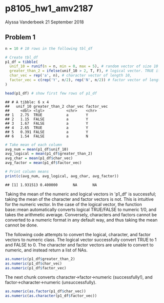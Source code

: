 p8105\_hw1\_amv2187
================
Alyssa Vanderbeek
21 September 2018

Problem 1
---------

``` r
n = 10 # 10 rows in the following tbl_df

# Create tbl_df 
p1_df = tibble(
  unif_10 = runif(n = n, min = 0, max = 5), # random vector of size 10 selected from uniform [0,5]
  greater_than_2 = ifelse(unif_10 > 2, T, F), # logical vector. TRUE if value generated in unif_10 greater than 2; FALSE if less than or equal to 2
  char_vec = rep('a', n), # character vector of length 10,
  factor_vec = c(rep('Y', n/2), rep('N', n/2)) # factor vector of length 10
)

head(p1_df) # show first few rows of p1_df
```

    ## # A tibble: 6 x 4
    ##   unif_10 greater_than_2 char_vec factor_vec
    ##     <dbl> <lgl>          <chr>    <chr>     
    ## 1   2.75  TRUE           a        Y         
    ## 2   1.15  FALSE          a        Y         
    ## 3   1.67  FALSE          a        Y         
    ## 4   2.65  TRUE           a        Y         
    ## 5   0.391 FALSE          a        Y         
    ## 6   1.54  FALSE          a        N

``` r
# Take mean of each column
avg_num = mean(p1_df$unif_10)
avg_logical = mean(p1_df$greater_than_2)
avg_char = mean(p1_df$char_vec)
avg_factor = mean(p1_df$factor_vec)

# Print column means
print(c(avg_num, avg_logical, avg_char, avg_factor))
```

    ## [1] 1.931513 0.400000       NA       NA

Taking the mean of the numeric and logical vectors in 'p1\_df' is successful; taking the mean of the character and factor vectors is not. This is intuitive for the numeric vector. In the case of the logical vector, the function base::mean automatically converts logical TRUE/FALSE to numeric 1/0, and takes the arithmetic average. Conversely, characters and factors cannot be converted to a numeric format in any default way, and thus taking the mean cannot be done.

The following code attempts to convert the logical, character, and factor vectors to numeric class. The logical vector successfully convert TRUE to 1 and FALSE to 0. The character and factor vectors are unable to convert to numeric, and instead return a list of NAs.

``` r
as.numeric(p1_df$greater_than_2)
as.numeric(p1_df$char_vec)
as.numeric(p1_df$factor_vec)
```

The next chunk converts character-&gt;factor-&gt;numeric (successfully!), and factor-&gt;character-&gt;numeric (unsuccessfully).

``` r
as.numeric(as.factor(p1_df$char_vec))
as.numeric(as.character(p1_df$factor_vec))
```
